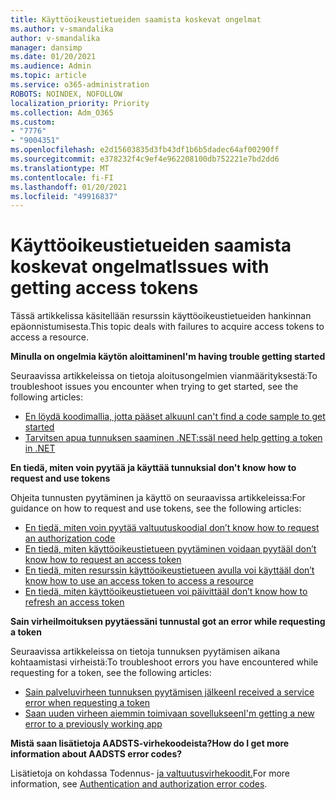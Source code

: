 ```yaml
---
title: Käyttöoikeustietueiden saamista koskevat ongelmat
ms.author: v-smandalika
author: v-smandalika
manager: dansimp
ms.date: 01/20/2021
ms.audience: Admin
ms.topic: article
ms.service: o365-administration
ROBOTS: NOINDEX, NOFOLLOW
localization_priority: Priority
ms.collection: Adm_O365
ms.custom:
- "7776"
- "9004351"
ms.openlocfilehash: e2d15603835d3fb43df1b6b5dadec64af00290ff
ms.sourcegitcommit: e378232f4c9ef4e962208100db752221e7bd2dd6
ms.translationtype: MT
ms.contentlocale: fi-FI
ms.lasthandoff: 01/20/2021
ms.locfileid: "49916837"
---
```

# <a name="issues-with-getting-access-tokens"></a><span data-ttu-id="6d8ce-102">Käyttöoikeustietueiden saamista koskevat ongelmat</span><span class="sxs-lookup"><span data-stu-id="6d8ce-102">Issues with getting access tokens</span></span>

<span data-ttu-id="6d8ce-103">Tässä artikkelissa käsitellään resurssin käyttöoikeustietueiden hankinnan epäonnistumisesta.</span><span class="sxs-lookup"><span data-stu-id="6d8ce-103">This topic deals with failures to acquire access tokens to access a resource.</span></span>

<span data-ttu-id="6d8ce-104">**Minulla on ongelmia käytön aloittaminen**</span><span class="sxs-lookup"><span data-stu-id="6d8ce-104">**I'm having trouble getting started**</span></span>

<span data-ttu-id="6d8ce-105">Seuraavissa artikkeleissa on tietoja aloitusongelmien vianmäärityksestä:</span><span class="sxs-lookup"><span data-stu-id="6d8ce-105">To troubleshoot issues you encounter when trying to get started, see the following articles:</span></span>

- [<span data-ttu-id="6d8ce-106">En löydä koodimallia, jotta pääset alkuun</span><span class="sxs-lookup"><span data-stu-id="6d8ce-106">I can't find a code sample to get started</span></span>](https://docs.microsoft.com/azure/active-directory/develop/sample-v2-code) 
- [<span data-ttu-id="6d8ce-107">Tarvitsen apua tunnuksen saaminen .NET:ssä</span><span class="sxs-lookup"><span data-stu-id="6d8ce-107">I need help getting a token in .NET</span></span>](https://docs.microsoft.com/azure/active-directory/develop/authentication-flows-app-scenarios)

<span data-ttu-id="6d8ce-108">**En tiedä, miten voin pyytää ja käyttää tunnuksia**</span><span class="sxs-lookup"><span data-stu-id="6d8ce-108">**I don't know how to request and use tokens**</span></span>

<span data-ttu-id="6d8ce-109">Ohjeita tunnusten pyytäminen ja käyttö on seuraavissa artikkeleissa:</span><span class="sxs-lookup"><span data-stu-id="6d8ce-109">For guidance on how to request and use tokens, see the following articles:</span></span>

- [<span data-ttu-id="6d8ce-110">En tiedä, miten voin pyytää valtuutuskoodia</span><span class="sxs-lookup"><span data-stu-id="6d8ce-110">I don’t know how to request an authorization code</span></span>](https://docs.microsoft.com/azure/active-directory/develop/v2-oauth2-auth-code-flow#request-an-authorization-code) 
- [<span data-ttu-id="6d8ce-111">En tiedä, miten käyttöoikeustietueen pyytäminen voidaan pyytää</span><span class="sxs-lookup"><span data-stu-id="6d8ce-111">I don’t know how to request an access token</span></span>](https://docs.microsoft.com/azure/active-directory/develop/v2-oauth2-auth-code-flow#use-the-authorization-code-to-request-an-access-token) 
- [<span data-ttu-id="6d8ce-112">En tiedä, miten resurssin käyttöoikeustietueen avulla voi käyttää</span><span class="sxs-lookup"><span data-stu-id="6d8ce-112">I don’t know how to use an access token to access a resource</span></span>](https://docs.microsoft.com/azure/active-directory/develop/v2-oauth2-auth-code-flow#use-the-access-token-to-access-the-resource) 
- [<span data-ttu-id="6d8ce-113">En tiedä, miten käyttöoikeustietueen voi päivittää</span><span class="sxs-lookup"><span data-stu-id="6d8ce-113">I don’t know how to refresh an access token</span></span>](https://docs.microsoft.com/azure/active-directory/develop/v2-oauth2-auth-code-flow#refreshing-the-access-tokens)

<span data-ttu-id="6d8ce-114">**Sain virheilmoituksen pyytäessäni tunnusta**</span><span class="sxs-lookup"><span data-stu-id="6d8ce-114">**I got an error while requesting a token**</span></span>

<span data-ttu-id="6d8ce-115">Seuraavissa artikkeleissa on tietoja tunnuksen pyytämisen aikana kohtaamistasi virheistä:</span><span class="sxs-lookup"><span data-stu-id="6d8ce-115">To troubleshoot errors you have encountered while requesting for a token, see the following articles:</span></span>

- [<span data-ttu-id="6d8ce-116">Sain palveluvirheen tunnuksen pyytämisen jälkeen</span><span class="sxs-lookup"><span data-stu-id="6d8ce-116">I received a service error when requesting a token</span></span>](https://docs.microsoft.com/azure/active-directory/develop/reference-aadsts-error-codes) 
- [<span data-ttu-id="6d8ce-117">Saan uuden virheen aiemmin toimivaan sovellukseen</span><span class="sxs-lookup"><span data-stu-id="6d8ce-117">I'm getting a new error to a previously working app</span></span>](https://docs.microsoft.com/azure/active-directory/develop/reference-breaking-changes)

<span data-ttu-id="6d8ce-118">**Mistä saan lisätietoja AADSTS-virhekoodeista?**</span><span class="sxs-lookup"><span data-stu-id="6d8ce-118">**How do I get more information about AADSTS error codes?**</span></span>

<span data-ttu-id="6d8ce-119">Lisätietoja on kohdassa Todennus- [ja valtuutusvirhekoodit.](https://docs.microsoft.com/azure/active-directory/develop/reference-aadsts-error-codes)</span><span class="sxs-lookup"><span data-stu-id="6d8ce-119">For more information, see [Authentication and authorization error codes](https://docs.microsoft.com/azure/active-directory/develop/reference-aadsts-error-codes).</span></span>





